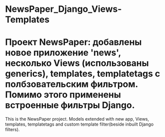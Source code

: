 # NewsPaper_Django_Views-Templates

Проект NewsPaper: добавлены новое приложение 'news', несколько Views (использованы generics),
templates, templatetags с полбзовательским фильтром.
Помимо этого применены встроенные фильтры Django.
===============================================================
This is the NewsPaper project.
Models extended with new app, Views, templates, templatetags and custom template filter(beside inbuilt Django filters).
